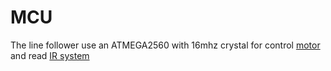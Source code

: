 # MCU

The line follower use an ATMEGA2560 with 16mhz crystal for control [motor ](motor.md)and read [IR system](ir-system.md)
